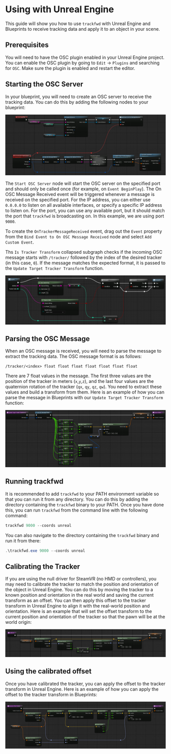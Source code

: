 # Using with Unreal Engine

This guide will show you how to use `trackfwd` with Unreal Engine and Blueprints to receive tracking data and apply it to an object in your scene.

## Prerequisites

You will need to have the OSC plugin enabled in your Unreal Engine project. You can enable the OSC plugin by going to `Edit` -> `Plugins` and searching for `OSC`. Make sure the plugin is enabled and restart the editor.

## Starting the OSC Server

In your blueprint, you will need to create an OSC server to receive the tracking data. You can do this by adding the following nodes to your blueprint:

![Start OSC Server](content/unreal/Starting_The_OSC_Server.png)

The `Start OSC Server` node will start the OSC server on the specified port and should only be called once (for example, on `Event BeginPlay`). The On OSC Message Received event will be triggered whenever a message is received on the specified port. For the IP address, you can either use `0.0.0.0` to listen on all available interfaces, or specify a specific IP address to listen on. For the port, you can use any available port, but it should match the port that `trackfwd` is broadcasting on. In this example, we are using port `9000`.

To create the `OnTrackerMessageReceived` event, drag out the `Event` property from the `Bind Event to On OSC Message Received` node and select `Add Custom Event`.

Ths `Is Tracker Transform` collapsed subgraph checks if the incoming OSC message starts with `/tracker/` followed by the index of the desired tracker (in this case, `0`). If the message matches the expected format, it is passed to the `Update Target Tracker Transform` function.

![Is Tracker Transform](content/unreal/Is_Tracker_Transform.png)

## Parsing the OSC Message

When an OSC message is received, you will need to parse the message to extract the tracking data. The OSC message format is as follows:

```
/tracker/<index> float float float float float float float
```

There are 7 float values in the message. The first three values are the position of the tracker in meters (`x`,`y`,`z`), and the last four values are the quaternion rotation of the tracker (`qx`, `qy`, `qz`, `qw`). You need to extract these values and build a transform from them. Here is an example of how you can parse the message in Blueprints with our `Update Target Tracker Transform` function:

![Update Target Tracker Transform](content/unreal/UpdateTargetTrackerTransform.png)

## Running trackfwd

It is recommended to add `trackfwd` to your PATH environment variable so that you can run it from any directory. You can do this by adding the directory containing the `trackfwd` binary to your PATH. Once you have done this, you can run `trackfwd` from the command line with the following command:

```Powershell
trackfwd 9000 --coords unreal
```

You can also navigate to the directory containing the `trackfwd` binary and run it from there:

```Powershell
.\trackfwd.exe 9000 --coords unreal
```

## Calibrating the Tracker

If you are using the null driver for SteamVR (no HMD or controllers), you may need to calibrate the tracker to match the position and orientation of the object in Unreal Engine. You can do this by moving the tracker to a known position and orientation in the real world and saving the current transform as an offset. You can then apply this offset to the tracker transform in Unreal Engine to align it with the real-world position and orientation. Here is an example that will set the offset transform to the current position and orientation of the tracker so that the pawn will be at the world origin:

![Calibrate Tracker](content/unreal/Calibrate.png)

## Using the calibrated offset

Once you have calibrated the tracker, you can apply the offset to the tracker transform in Unreal Engine. Here is an example of how you can apply the offset to the tracker transform in Blueprints:

![Apply Offset](content/unreal/Calculate_Offset_Transform.png)
